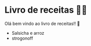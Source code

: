 # Livro de receitas :man_cook:



Olá bem vindo ao livro de receitas!! :call_me_hand:

- Salsicha e arroz
- strogonoff
